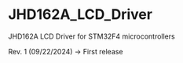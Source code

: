 # JHD162A_LCD_Driver
JHD162A LCD Driver for STM32F4 microcontrollers

Rev. 1 (09/22/2024) -> First release
